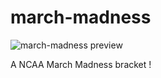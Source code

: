 # march-madness

![march-madness preview](https://zac.codes/assets/img/projects/march-madness_preview-xlarge.jpg)

A NCAA March Madness bracket !
